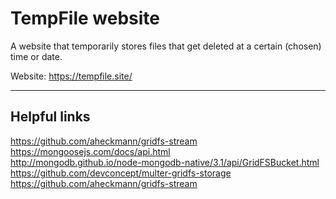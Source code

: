 # TempFile website

A website that temporarily stores files that get deleted at a certain (chosen) time or date.

Website: https://tempfile.site/

---


## Helpful links
https://github.com/aheckmann/gridfs-stream  
https://mongoosejs.com/docs/api.html  
http://mongodb.github.io/node-mongodb-native/3.1/api/GridFSBucket.html  
https://github.com/devconcept/multer-gridfs-storage  
https://github.com/aheckmann/gridfs-stream